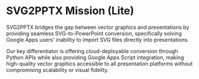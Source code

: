 # SVG2PPTX Mission (Lite)

SVG2PPTX bridges the gap between vector graphics and presentations by providing seamless SVG-to-PowerPoint conversion, specifically solving Google Apps users' inability to import SVG files directly into presentations.

Our key differentiator is offering cloud-deployable conversion through Python APIs while also providing Google Apps Script integration, making high-quality vector graphics accessible to all presentation platforms without compromising scalability or visual fidelity.
